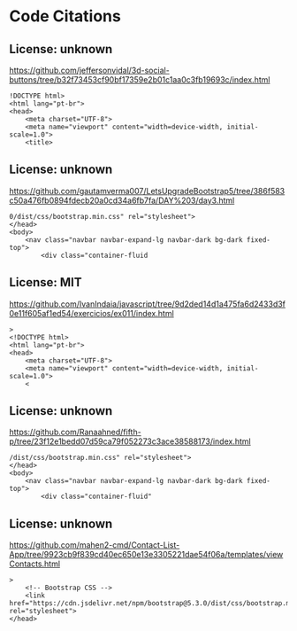 # Code Citations

## License: unknown
https://github.com/jeffersonvidal/3d-social-buttons/tree/b32f73453cf90bf17359e2b01c1aa0c3fb19693c/index.html

```
!DOCTYPE html>
<html lang="pt-br">
<head>
    <meta charset="UTF-8">
    <meta name="viewport" content="width=device-width, initial-scale=1.0">
    <title>
```


## License: unknown
https://github.com/gautamverma007/LetsUpgradeBootstrap5/tree/386f583c50a476fb0894fdecb20a0cd34a6fb7fa/DAY%203/day3.html

```
0/dist/css/bootstrap.min.css" rel="stylesheet">
</head>
<body>
    <nav class="navbar navbar-expand-lg navbar-dark bg-dark fixed-top">
        <div class="container-fluid
```


## License: MIT
https://github.com/IvanIndaia/javascript/tree/9d2ded14d1a475fa6d2433d3f0e11f605af1ed54/exercicios/ex011/index.html

```
>
<!DOCTYPE html>
<html lang="pt-br">
<head>
    <meta charset="UTF-8">
    <meta name="viewport" content="width=device-width, initial-scale=1.0">
    <
```


## License: unknown
https://github.com/Ranaahned/fifth-p/tree/23f12e1bedd07d59ca79f052273c3ace38588173/index.html

```
/dist/css/bootstrap.min.css" rel="stylesheet">
</head>
<body>
    <nav class="navbar navbar-expand-lg navbar-dark bg-dark fixed-top">
        <div class="container-fluid"
```


## License: unknown
https://github.com/mahen2-cmd/Contact-List-App/tree/9923cb9f839cd40ec650e13e3305221dae54f06a/templates/viewContacts.html

```
>
    <!-- Bootstrap CSS -->
    <link href="https://cdn.jsdelivr.net/npm/bootstrap@5.3.0/dist/css/bootstrap.min.css" rel="stylesheet">
</head>
```

